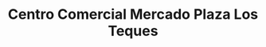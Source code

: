 ---
title: "Centro Comercial Mercado Plaza Los Teques"
url: /los-teques/centro-comercial-mercado-plaza-los-teques/
shop: centro comercial
---
